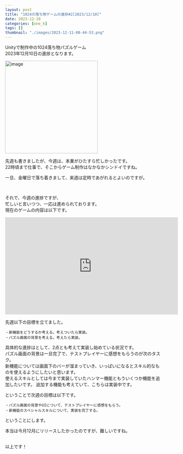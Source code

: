 ```yaml
---
layout: post
title: "1024の落ち物ゲームの進捗#2[2023/12/10]"
date: 2023-12-10
categories: [one_k]
tags: []
thumbnail: "./images/2023-12-11-00-44-53.png"
---
```


Unityで制作中の1024落ち物パズルゲーム  
2023年12月10日の進捗となります。  
  

<img src="{{ './images/2023-12-11-00-44-53.png' }}" alt="image" width="300" class="center-image"/>
  
先週も書きましたが、今週は、本業がひたすら忙しかったです。  
22時頃まで仕事で、そこからゲーム制作はなかなかシンドイですね。  
  
一旦、金曜日で落ち着きまして、来週は定時であがれるとよいのですが。  
  
<br>
  
それで、今週の進捗ですが、  
忙しいと言いつつ、一応は進められております。  
現在のゲームの内容は以下です。    
<iframe width="560" height="315" src="https://www.youtube.com/embed/CFtT0KEXKUs" frameborder="0" allowfullscreen></iframe>  
  
<br>
  

先週以下の目標を立てました。  
```
・新機能をどうするか考える。考えついたら実装。
・パズル画面の背景を考える。考えたら実装。
```
具体的な進捗はとして、2点とも考えて実装し始めている状況です。  
パズル画面の背景は一旦完了で、テストプレイヤーに感想をもらうのが次のタスク。  
新機能については画面下のバーが溜まっていき、いっぱいになるとスキル的なものを使えるようにしたいと思います。  
使えるスキルとしては今まで実装していたハンマー機能ともういくつか機能を追加したいです。
追加する機能も考えていて、こちらは実装中です。  

ということで次週の目標は以下です。  
```
・パズル画面の背景やUIについて、テストプレイヤーに感想をもらう。
・新機能のスペシャルスキルについて、実装を完了する。
```
ということにします。  

  
本当は今月12月にリリースしたかったのですが、難しいですね。  
  


  
<br>
以上です！  
  
